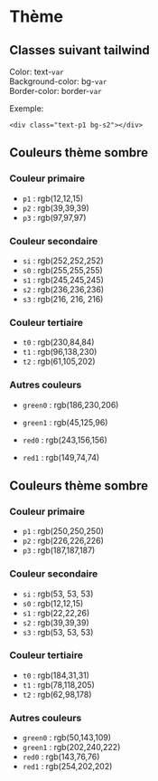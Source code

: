 # Thème

## Classes suivant tailwind 

Color: text-`var`  
Background-color: bg-`var`  
Border-color: border-`var`  

Exemple:
```
<div class="text-p1 bg-s2"></div>
```

## Couleurs thème sombre
### Couleur primaire

- `p1` : rgb(12,12,15)
- `p2` : rgb(39,39,39)
- `p3` : rgb(97,97,97)

### Couleur secondaire
- `si` : rgb(252,252,252)
- `s0` : rgb(255,255,255)
- `s1` : rgb(245,245,245)
- `s2` : rgb(236,236,236)
- `s3` : rgb(216, 216, 216)

### Couleur tertiaire
- `t0` : rgb(230,84,84)
- `t1` : rgb(96,138,230)
- `t2` : rgb(61,105,202)

### Autres couleurs
- `green0` : rgb(186,230,206)
- `green1` : rgb(45,125,96)

- `red0` : rgb(243,156,156)
- `red1` : rgb(149,74,74)


## Couleurs thème sombre

### Couleur primaire
- `p1` : rgb(250,250,250)
- `p2` : rgb(226,226,226)
- `p3` : rgb(187,187,187)

### Couleur secondaire
- `si` : rgb(53, 53, 53)
- `s0` : rgb(12,12,15)
- `s1` : rgb(22,22,26)
- `s2` : rgb(39,39,39)
- `s3` : rgb(53, 53, 53)

### Couleur tertiaire
- `t0` : rgb(184,31,31)
- `t1` : rgb(78,118,205)
- `t2` : rgb(62,98,178)

### Autres couleurs
- `green0` : rgb(50,143,109)
- `green1` : rgb(202,240,222)
- `red0` : rgb(143,76,76)
- `red1` : rgb(254,202,202)

